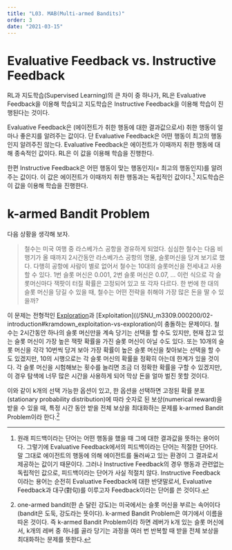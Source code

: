 ```yaml
---
title: "L03. MAB(Multi-armed Bandits)"
order: 3
date: "2021-03-15"
---
```


# Evaluative Feedback vs. Instructive Feedback

RL과 지도학습(Supervised Learning)의 큰 차이 중 하나가, RL은 Evaluative Feedback을 이용해 학습되고 지도학습은 Instructive Feedback을 이용해 학습이 진행된다는 것이다. 

Evaluative Feedback은 (에이전트가 취한 행동에 대한 결과값으로서) 취한 행동이 얼마나 좋은지를 알려주는 값이다. 단 Evaluative Feedback은 어떤 행동이 최고의 행동인지 알려주진 않는다. Evaluative Feedback은 에이전트가 이때까지 취한 행동에 대해 종속적인 값이다. RL은 이 값을 이용해 학습을 진행한다.

한편 Instructive Feedback은 어떤 행동이 맞는 행동인지(= 최고의 행동인지)를 알려주는 값이다. 이 값은 에이전트가 이때까지 취한 행동과는 독립적인 값이다.[^1] 지도학습은 이 값을 이용해 학습을 진행한다.

[^1]: 원래 피드백이라는 단어는 어떤 행동을 했을 때 그에 대한 결과값을 뜻하는 용어이다. 그렇기에 Evaluative Feedback에서의 피드백이라는 단어는 적절한 단어다. 말 그대로 에이전트의 행동에 의해 에이전트를 둘러싸고 있는 환경이 그 결과로서 제공하는 값이기 때문이다. 그러나 Instructive Feedback의 경우 행동과 관련없는 독립적인 값으로, 피드백이라는 단어가 사실 적절치 않다. Instructive Feedback이라는 용어는 순전히 Evaluative Feedback에 대한 반댓말로서, Evaluative Feedback과 대구(對句)를 이루고자 Feedback이라는 단어를 쓴 것이다. 

# k-armed Bandit Problem

다음 상황을 생각해 보자.

> 철수는 미국 여행 중 라스베가스 공항을 경유하게 되었다. 심심한 철수는 다음 비행기가 올 때까지 2시간동안 라스베가스 공항의 명물, 슬롯머신을 당겨 보기로 했다. 다행히 공항에 사람이 별로 없어서 철수는 10대의 슬롯머신을 전세내고 사용할 수 있다. 1번 슬롯 머신은 0.001, 2번 슬롯 머신은 0.07, ... 이런 식으로 각 슬롯머신마다 잭팟이 터질 확률은 고정되어 있고 또 각자 다르다. 한 번에 한 대의 슬롯 머신을 당길 수 있을 때, 철수는 어떤 전략을 취해야 가장 많은 돈을 딸 수 있을까?

이 문제는 전형적인 [Exploration](/SNU_m3309.000200/02-introduction#kramdown_exploitation-vs-exploration)과 [Exploitation]((/SNU_m3309.000200/02-introduction#kramdown_exploitation-vs-exploration)이 충돌하는 문제이다. 철수는 2시간동안 하나의 슬롯 머신만을 계속 당기는 선택을 할 수도 있지만, 현재 잡고 있는 슬롯 머신이 가장 높은 잭팟 확률을 가진 슬롯 머신이 아닐 수도 있다. 또는 10개의 슬롯 머신을 각각 10번씩 당겨 보아 가장 확률이 높은 슬롯 머신을 찾아보는 선택을 할 수도 있겠지만, 10의 시행으로는 각 슬롯 머신의 확률을 정확히 아는데 한계가 있을 것이다. 각 슬롯 머신을 시험해보는 횟수를 늘리면 조금 더 정확한 확률을 구할 수 있겠지만, 이 경우 탐색에 너무 많은 시간을 사용하게 되어 막상 돈을 얼마 벌진 못할 것이다.

이와 같이 k개의 선택 가능한 옵션이 있고, 한 옵션을 선택하면 고정된 확률 분포(stationary probability distribution)에 따라 숫자로 된 보상(numerical reward)을 받을 수 있을 때, 특정 시간 동안 받을 전체 보상을 최대화하는 문제를 k-armed Bandit Problem이라 한다.[^2]

[^2]: one-armed bandit(한 손 달린 강도)는 미국에서는 슬롯 머신을 부르는 속어이다(bandit은 도둑, 강도라는 뜻이다). k-armed Bandit Problem은 여기에서 이름을 따온 것이다. 즉 k-armed Bandit Problem이라 하면 레버가 k개 있는 슬롯 머신에서, k개의 레버 중 하나를 골라 당기는 과정을 여러 번 반복할 때 받을 전체 보상을 최대화하는 문제를 뜻한다.

